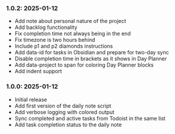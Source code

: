 ### 1.0.2: 2025-01-12

* Add note about personal nature of the project
* Add backlog functionality
* Fix completion time not always being in the end
* Fix timezone is two hours behind
* Include p1 and p2 diamonds instructions
* Add data-id for tasks in Obsidian and prepare for two-day sync
* Disable completion time in brackets as it shows in Day Planner
* Add data-project to span for coloring Day Planner blocks
* Add indent support

### 1.0.0: 2025-01-12

- Initial release
- Add first version of the daily note script
- Add verbose logging with colored output
- Sync completed and active tasks from Todoist in the same list
- Add task completion status to the daily note
